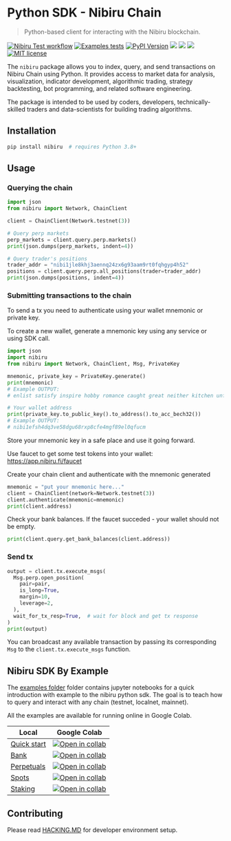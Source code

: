 # Python SDK - Nibiru Chain    <!-- omit in toc -->

> Python-based client for interacting with the Nibiru blockchain.

<!-- Badges -->

[![Nibiru Test workflow][tests-badge]][tests-workflow]
[![Examples tests][examples-badge]][tests-example]
[![PyPI Version][pypi-image]][pypi-url]
[![][documentation-image]][documentation-url]
[![][discord-badge]][discord-url]
[![][stars-image]][stars-url]
[![MIT license][license-badge]][license-link]

<!-- Badges links -->

<!-- pypi -->
[pypi-image]: https://img.shields.io/pypi/v/nibiru
[pypi-url]: https://pypi.org/project/nibiru/
[stars-image]: https://img.shields.io/github/stars/NibiruChain?style=social
[stars-url]: https://github.com/NibiruChain
[documentation-image]: https://readthedocs.org/projects/nibiru-py/badge/?version=latest
[documentation-url]: https://nibiru-py.readthedocs.io/en/latest/?badge=latest
[discord-badge]: https://dcbadge.vercel.app/api/server/nibirufi?style=flat
[discord-url]: https://discord.gg/nibirufi
[license-badge]: https://img.shields.io/badge/License-MIT-blue.svg
[license-link]: https://github.com/NibiruChain/py-sdk/blob/master/LICENSE
[tests-badge]: https://github.com/NibiruChain/py-sdk/actions/workflows/pytests.yml/badge.svg
[examples-badge]: https://github.com/NibiruChain/py-sdk/actions/workflows/notebooks.yml/badge.svg
[tests-workflow]: https://github.com/NibiruChain/py-sdk/actions/workflows/pytests.yml
[tests-example]: https://github.com/NibiruChain/py-sdk/actions/workflows/notebooks.yml

The `nibiru` package allows you to index, query, and send transactions on Nibiru Chain using Python. It provides access to market data for analysis, visualization, indicator development, algorithmic trading, strategy backtesting, bot programming, and related software engineering.

The package is intended to be used by coders, developers, technically-skilled traders and  data-scientists for building trading algorithms.

## Installation
```bash
pip install nibiru  # requires Python 3.8+
```

## Usage

### Querying the chain

```python
import json
from nibiru import Network, ChainClient

client = ChainClient(Network.testnet(3))

# Query perp markets
perp_markets = client.query.perp.markets()
print(json.dumps(perp_markets, indent=4))

# Query trader's positions
trader_addr = "nibi1jle8khj3aennq24zx6g93aam9rt0fqhgyp4h52"
positions = client.query.perp.all_positions(trader=trader_addr)
print(json.dumps(positions, indent=4))
```

### Submitting transactions to the chain

To send a tx you need to authenticate using your wallet mnemonic or private key.

To create a new wallet, generate a mnemonic key using any service or using SDK call.

```python
import json
import nibiru
from nibiru import Network, ChainClient, Msg, PrivateKey

mnemonic, private_key = PrivateKey.generate()
print(mnemonic)
# Example OUTPUT:
# enlist satisfy inspire hobby romance caught great neither kitchen unfair cage awesome update fade object eagle sun ordinary again journey spell gown tiger spin

# Your wallet address
print(private_key.to_public_key().to_address().to_acc_bech32())
# Example OUTPUT:
# nibi1efsh4dq3ve58dgu68rxp8cfe4mgf89el0qfucm
```

Store your mnemonic key in a safe place and use it going forward. 

Use faucet to get some test tokens into your wallet: https://app.nibiru.fi/faucet

Сreate your chain client and authenticate with the mnemoniс generated

```python
mnemonic = "put your mnemonic here..."
client = ChainClient(network=Network.testnet(3))
client.authenticate(mnemonic=mnemonic)
print(client.address)
```

Check your bank balances. If the faucet succeded - your wallet should not be empty.

```python
print(client.query.get_bank_balances(client.address))
```

### Send tx

```python
output = client.tx.execute_msgs(
  Msg.perp.open_position(
    pair=pair,
    is_long=True,
    margin=10,
    leverage=2,
  ),
  wait_for_tx_resp=True,  # wait for block and get tx response
)
print(output)
```

You can broadcast any available transaction by passing its corresponding `Msg` to the `client.tx.execute_msgs` function.

## Nibiru SDK By Example

The [examples folder](examples) folder contains jupyter notebooks for a quick introduction with example to the nibiru python sdk. The goal is to teach how to query and interact with any chain (testnet, localnet, mainnet).

All the examples are available for running online in Google Colab.


| Local                                       | Google Colab |
|---------------------------------------------|--------------|
| [Quick start](examples/1_quick_start.ipynb) | [![Open in collab](https://colab.research.google.com/assets/colab-badge.svg)](https://colab.research.google.com/github/NibiruChain/py-sdk/blob/main/examples/1_quick_start.ipynb) |
| [Bank](examples/2_bank.ipynb)               | [![Open in collab](https://colab.research.google.com/assets/colab-badge.svg)](https://colab.research.google.com/github/NibiruChain/py-sdk/blob/main/examples/2_bank.ipynb) |
| [Perpetuals](examples/3_perp.ipynb)         | [![Open in collab](https://colab.research.google.com/assets/colab-badge.svg)](https://colab.research.google.com/github/NibiruChain/py-sdk/blob/main/examples/3_perp.ipynb) |
| [Spots](examples/4_spot.ipynb)              | [![Open in collab](https://colab.research.google.com/assets/colab-badge.svg)](https://colab.research.google.com/github/NibiruChain/py-sdk/blob/main/examples/4_spot.ipynb) |
| [Staking](examples/5_staking.ipynb)         | [![Open in collab](https://colab.research.google.com/assets/colab-badge.svg)](https://colab.research.google.com/github/NibiruChain/py-sdk/blob/main/examples/5_staking.ipynb) |


## Contributing

Please read [HACKING.MD](HACKING.md) for developer environment setup.
